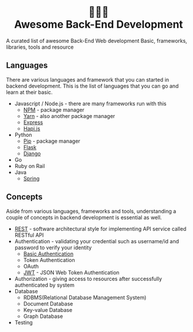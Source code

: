 <div align="center">
  <h1>
     👩🏻‍💻 
    <br>
    Awesome Back-End Development 
  </h1>
</div>

A curated list of awesome Back-End Web development Basic, frameworks, libraries, tools and resource

## Languages

There are various languages and framework that you can started in backend development. This is the list of languages that you can go and learn at their basic.

- Javascript / Node.js - there are many frameworks run with this
  - [NPM]() - package manager
  - [Yarn](https://yarnpkg.com/lang/en/) - also another package manager
  - [Express](https://expressjs.com/)
  - [Hapi.js](https://hapi.dev/)
- Python 
  - [Pip]() - package manager
  - [Flask](https://palletsprojects.com/p/flask/)
  - [Django](https://www.djangoproject.com/)
- Go
- Ruby on Rail
- Java
  - [Spring](https://spring.io/)

## Concepts

Aside from various languages, frameworks and tools, understanding a couple of concepts in backend development is essential as well. 

- [REST](https://www.restapitutorial.com/) - software architectural style for implementing API service called RESTful API
- Authentication - validating your credential such as username/id and password to verify your identity
  - [Basic Authentication](https://developer.mozilla.org/en-US/docs/Web/HTTP/Authentication)
  - Token Authentication
  - OAuth
  - [JWT](https://jwt.io/) - JSON Web Token Authentication
- Authorization - giving access to resources after successfully authenticated by system
- Database
  - RDBMS(Relational Database Management System)
  - Document Database
  - Key-value Database
  - Graph Database
- Testing   